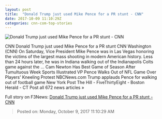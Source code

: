 ```yaml
---
layout: post
title:  "Donald Trump just used Mike Pence for a PR stunt - CNN"
date: 2017-10-09 11:10:29Z
categories: cnn-com-top-stories
---
```


![Donald Trump just used Mike Pence for a PR stunt - CNN](http://i2.cdn.cnn.com/cnnnext/dam/assets/170730135719-mike-pence-donald-trump-super-tease.jpg)

CNN Donald Trump just used Mike Pence for a PR stunt CNN Washington (CNN) On Saturday, Vice President Mike Pence was in Las Vegas honoring the victims of the largest mass shooting in modern American history. Less than 24 hours later, he was in Indiana walking out of the Indianapolis Colts game against the ... Cam Newton Has Best Game of Season After Tumultuous Week Sports Illustrated VP Pence Walks Out of NFL Game Over Players' Kneeling Protest NBCNews.com Trump applauds Pence for walking out of football game New York Post The Hill - FiveThirtyEight - Boston Herald - CT Post all 672 news articles »


Full story on F3News: [Donald Trump just used Mike Pence for a PR stunt - CNN](http://www.f3nws.com/n/znExeC)

> Posted on: Monday, October 9, 2017 11:10:29 AM
